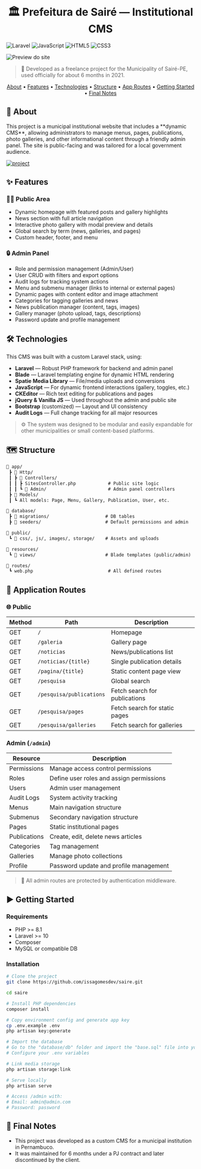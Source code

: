 <h1 align="center" style="font-weight: bold;">🏛️ Prefeitura de Sairé — Institutional CMS</h1>

![Laravel](https://img.shields.io/badge/laravel-%23FF2D20.svg?style=for-the-badge&logo=laravel&logoColor=white)
![JavaScript](https://img.shields.io/badge/javascript-%23000000.svg?style=for-the-badge&logo=javascript)
![HTML5](https://img.shields.io/badge/html5-%23E34F26.svg?style=for-the-badge&logo=html5&logoColor=white)
![CSS3](https://img.shields.io/badge/css3-%231572B6.svg?style=for-the-badge&logo=css3&logoColor=white)

![Preview do site](https://saire.byissa.tech/midia/img/preview.png)

> 📍 Developed as a freelance project for the Municipality of Sairé-PE, used officially for about 6 months in 2021.

<p align="center">
  <a href="#about">About</a> •
  <a href="#features">Features</a> •
  <a href="#technologies">Technologies</a> • 
  <a href="#structure">Structure</a> • 
  <a href="#routes">App Routes</a> • 
  <a href="#started">Getting Started</a> •
  <a href="#notes">Final Notes</a>
</p>

<h2 id="about">📌 About</h2>

<p>
This project is a municipal institutional website that includes a **dynamic CMS**, allowing administrators to manage menus, pages, publications, photo galleries, and other informational content through a friendly admin panel. The site is public-facing and was tailored for a local government audience.
</p>

[![project](https://img.shields.io/badge/📱Visit_this_project-000?style=for-the-badge&logo=project)](https://saire.byissa.tech/)


<h2 id="features">✨ Features</h2>

### 🧑‍💼 Public Area

- Dynamic homepage with featured posts and gallery highlights
- News section with full article navigation
- Interactive photo gallery with modal preview and details
- Global search by term (news, galleries, and pages)
- Custom header, footer, and menu

### 🔒 Admin Panel

- Role and permission management (Admin/User)
- User CRUD with filters and export options
- Audit logs for tracking system actions
- Menu and submenu manager (links to internal or external pages)
- Dynamic pages with content editor and image attachment
- Categories for tagging galleries and news
- News publication manager (content, tags, images)
- Gallery manager (photo upload, tags, descriptions)
- Password update and profile management

<h2 id="technologies">🛠️ Technologies</h2>

This CMS was built with a custom Laravel stack, using:

- **Laravel** — Robust PHP framework for backend and admin panel
- **Blade** — Laravel templating engine for dynamic HTML rendering
- **Spatie Media Library** — File/media uploads and conversions
- **JavaScript** — For dynamic frontend interactions (gallery, toggles, etc.)
- **CKEditor** — Rich text editing for publications and pages
- **jQuery & Vanilla JS** — Used throughout the admin and public site
- **Bootstrap** (customized) — Layout and UI consistency
- **Audit Logs** — Full change tracking for all major resources

> ⚙️ The system was designed to be modular and easily expandable for other municipalities or small content-based platforms.


<h2 id="structure">🗺️ Structure</h2>

```txt
📁 app/
 ┣ 📂 Http/
 ┃ ┣ 📂 Controllers/
 ┃ ┃ ┣ SitesController.php            # Public site logic
 ┃ ┃ ┗ 📂 Admin/                       # Admin panel controllers
 ┣ 📂 Models/
 ┃ ┗ All models: Page, Menu, Gallery, Publication, User, etc.

📁 database/
 ┣ 📂 migrations/                     # DB tables
 ┣ 📂 seeders/                        # Default permissions and admin

📁 public/
 ┗ 📂 css/, js/, images/, storage/    # Assets and uploads

📁 resources/
 ┗ 📂 views/                          # Blade templates (public/admin)

📁 routes/
 ┗ web.php                            # All defined routes
 ```

 <h2 id="routes">📍 Application Routes</h2>

 ### 🌐 Public

| Method | Path                          | Description                          |
|--------|-------------------------------|--------------------------------------|
| GET    | `/`                           | Homepage                             |
| GET    | `/galeria`                    | Gallery page                         |
| GET    | `/noticias`                   | News/publications list               |
| GET    | `/noticias/{title}`           | Single publication details           |
| GET    | `/pagina/{title}`             | Static content page view             |
| GET    | `/pesquisa`                   | Global search                        |
| GET    | `/pesquisa/publications`      | Fetch search for publications        |
| GET    | `/pesquisa/pages`             | Fetch search for static pages        |
| GET    | `/pesquisa/galleries`         | Fetch search for galleries           |

### Admin (`/admin`)

| Resource      | Description                            |
|---------------|----------------------------------------|
| Permissions   | Manage access control permissions      |
| Roles         | Define user roles and assign permissions |
| Users         | Admin user management                  |
| Audit Logs    | System activity tracking               |
| Menus         | Main navigation structure              |
| Submenus      | Secondary navigation structure         |
| Pages         | Static institutional pages             |
| Publications  | Create, edit, delete news articles     |
| Categories    | Tag management                         |
| Galleries     | Manage photo collections               |
| Profile       | Password update and profile management |

> 🔐 All admin routes are protected by authentication middleware.

<h2 id="started">▶️ Getting Started</h2>

### Requirements

- PHP >= 8.1
- Laravel >= 10
- Composer
- MySQL or compatible DB

### Installation

```bash
# Clone the project
git clone https://github.com/issagomesdev/saire.git

cd saire

# Install PHP dependencies
composer install

# Copy environment config and generate app key
cp .env.example .env
php artisan key:generate

# Import the database
# Go to the "database/db" folder and import the "base.sql" file into your database.
# Configure your .env variables

# Link media storage
php artisan storage:link

# Serve locally
php artisan serve

# Access /admin with:
# Email: admin@admin.com
# Password: password
```

<h2 id="notes"> 📌 Final Notes</h2>

- This project was developed as a custom CMS for a municipal institution in Pernambuco.
- It was maintained for 6 months under a PJ contract and later discontinued by the client.


